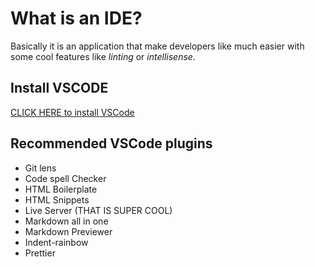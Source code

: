 # What is an IDE?
Basically it is an application that make developers like much easier with some cool features like *linting* or *intellisense*.

## Install VSCODE

[CLICK HERE to install VSCode](https://code.visualstudio.com/)

## Recommended VSCode plugins
* Git lens
* Code spell Checker
* HTML Boilerplate
* HTML Snippets
* Live Server (THAT IS SUPER COOL)
* Markdown all in one
* Markdown Previewer
* Indent-rainbow
* Prettier